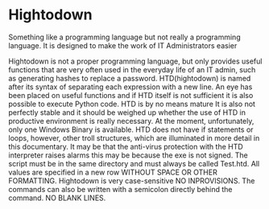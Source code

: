# Hightodown
Something like a programming language but not really a programming language. It is designed to make the work of IT Administrators easier

Hightodown is not a proper programming language, but only provides useful functions that are very often used in the everyday life of an IT admin, such as generating hashes to replace a password. HTD(hightodown) is named after its syntax of separating each expression with a new line. An eye has been placed on useful functions and if HTD itself is not sufficient it is also possible to execute Python code. HTD is by no means mature It is also not perfectly stable and it should be weighed up whether the use of HTD in productive environment is really necessary. At the moment, unfortunately, only one Windows Binary is available. HTD does not have if statements or loops, however, other troll structures, which are illuminated in more detail in this documentary. It may be that the anti-virus protection with the HTD interpreter raises alarms this may be because the exe is not signed. The script must be in the same directory and must always be called Test.htd. All values are specified in a new row WITHOUT SPACE OR OTHER FORMATTING. Hightodown is very case-sensitive NO INPROVISIONS. The commands can also be written with a semicolon directly behind the command. NO BLANK LINES.


